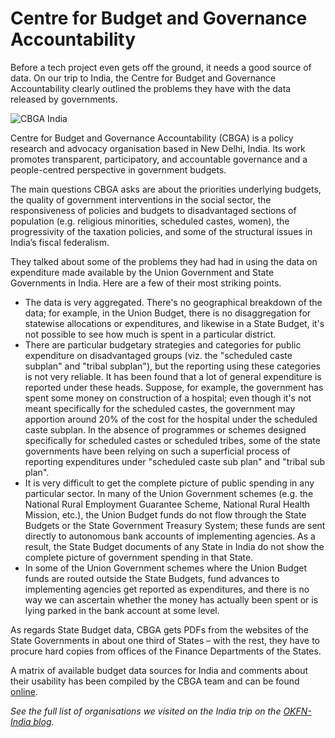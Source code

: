 # Centre for Budget and Governance Accountability

<div class="well">Before a tech project even gets off the ground, it needs a good source of data. On our trip to India, the Centre for Budget and Governance Accountability clearly outlined the problems they have with the data released by governments.</div>

![CBGA India](7794135644_572bf30d0e_z.jpg)

Centre for Budget and Governance Accountability (CBGA) is a policy research and advocacy organisation based in New Delhi, India. Its work promotes transparent, participatory, and accountable governance and a people-centred perspective in government budgets. 

The main questions CBGA asks are about the priorities underlying budgets, the quality of government interventions in the social sector, the responsiveness of policies and budgets to disadvantaged sections of population (e.g. religious minorities, scheduled castes, women), the progressivity of the taxation policies, and some of the structural issues in India’s fiscal federalism.

They talked about some of the problems they had had in using the data on expenditure made available by the Union Government and State Governments in India. Here are a few of their most striking points.

* The data is very aggregated. There's no geographical breakdown of the data; for example, in the Union Budget, there is no disaggregation for statewise allocations or expenditures, and likewise in a State Budget, it's not possible to see how much is spent in a particular district. 
* There are particular budgetary strategies and categories for public expenditure on disadvantaged groups (viz. the "scheduled caste subplan" and "tribal subplan"), but the reporting using these categories is not very reliable. It has been found that a lot of general expenditure is reported under these heads. Suppose, for example, the government has spent some money on construction of a hospital; even though it's not meant specifically for the scheduled castes, the government may apportion around 20% of the cost for the hospital under the scheduled caste subplan. In the absence of programmes or schemes designed specifically for scheduled castes or scheduled tribes, some of the state governments have been relying on such a superficial process of reporting expenditures under "scheduled caste sub plan" and "tribal sub plan". 
* It is very difficult to get the complete picture of public spending in any particular sector. In many of the Union Government schemes (e.g. the National Rural Employment Guarantee Scheme, National Rural Health Mission, etc.), the Union Budget funds do not flow through the State Budgets or the State Government Treasury System; these funds are sent directly to autonomous bank accounts of implementing agencies. As a result, the State Budget documents of any State in India do not show the complete picture of government spending in that State. 
* In some of the Union Government schemes where the Union Budget funds are routed outside the State Budgets, fund advances to implementing agencies get reported as expenditures, and there is no way we can ascertain whether the money has actually been spent or is lying parked in the bank account at some level.

As regards State Budget data, CBGA gets PDFs from the websites of the State Governments in about one third of States – with the rest, they have to procure hard copies from offices of the Finance Departments of the States.

A matrix of available budget data sources for India and comments about their usability has been compiled by the CBGA team and can be found [online](http://www.cbgaindia.org/sources_for_budget_data.htm).

<em>See the full list of organisations we visited on the India trip on the <a href="http://in.okfn.org/2012/09/18/okfn-india-trip-the-roundup/">OKFN-India blog</a></em>. 

